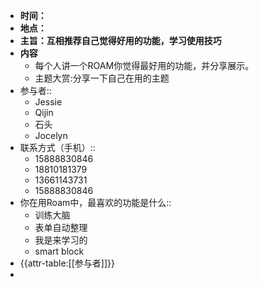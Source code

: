 - **时间：**
- **地点：**
- **主旨：互相推荐自己觉得好用的功能，学习使用技巧**
- **内容**
    - 每个人讲一个ROAM你觉得最好用的功能，并分享展示。
    - 主题大赏:分享一下自己在用的主题
- 参与者::
    - Jessie
    - Qijin
    - 石头
    - Jocelyn
- 联系方式（手机）:: 
    - 15888830846
    - 18810181379
    - 13661143731
    - 15888830846
- 你在用Roam中，最喜欢的功能是什么::
    - 训练大脑
    - 表单自动整理
    - 我是来学习的
    - smart block
- {{attr-table:[[参与者]]}}
- 
